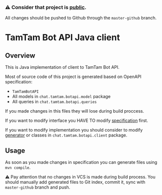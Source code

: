 ### ⚠️ Consider that project is [public](https://github.com/tamtam-chat/tamtam-bot-api).
All changes should be pushed to Github through the `master-github` branch.

# TamTam Bot API Java client

## Overview
This is Java implementation of client to TamTam Bot API.

Most of source code of this project is generated based on OpenAPI specification:

- `TamTamBotAPI`
- All models in `chat.tamtam.botapi.model` package
- All queries in `chat.tamtam.botapi.queries`

If you made changes in this files they will lose during build proccess.


If you want to modify interface you HAVE TO modify [specification](https://stash.odkl.ru/projects/TAMTAM/repos/tamtam-bot-api-schema/browse) first.

If you want to modify implementation you should consider to modify [generator](https://stash.odkl.ru/projects/TAMTAM/repos/tamtam-bot-api-generator/browse) or classes in `chat.tamtam.botapi.client` package.

## Usage
As soon as you made changes in specification you can generate files using `mvn compile`.

⚠️ Pay attention that no changes in VCS is made during build process. You should manually add generated files to Git index, commit it, sync with `master-github` branch and push.